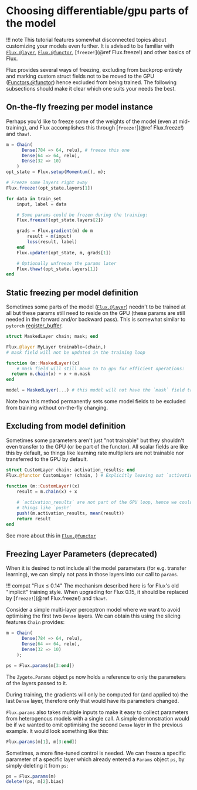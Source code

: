 # Choosing differentiable/gpu parts of the model
!!! note 
    This tutorial features somewhat disconnected topics about customizing your
    models even further. It is advised to be familiar with
    [`Flux.@layer`](@ref), [`Flux.@functor`](@ref), [`freeze!`](@ref
    Flux.freeze!) and other basics of Flux.

Flux provides several ways of freezing, excluding from backprop entirely and
marking custom struct fields not to be moved to the GPU
([Functors.@functor](@ref)) hence excluded from being trained. The following
subsections should make it clear which one suits your needs the best.

## On-the-fly freezing per model instance
Perhaps you'd like to freeze some of the weights of the model (even at
mid-training), and Flux accomplishes this through [`freeze!`](@ref Flux.freeze!)
and `thaw!`.

```julia
m = Chain(
      Dense(784 => 64, relu), # freeze this one
      Dense(64 => 64, relu),
      Dense(32 => 10)
    )
opt_state = Flux.setup(Momentum(), m);

# Freeze some layers right away
Flux.freeze!(opt_state.layers[1])

for data in train_set
    input, label = data

    # Some params could be frozen during the training:
    Flux.freeze!(opt_state.layers[2])

    grads = Flux.gradient(m) do m
        result = m(input)
        loss(result, label)
    end
    Flux.update!(opt_state, m, grads[1])

    # Optionally unfreeze the params later
    Flux.thaw!(opt_state.layers[1])
end
```

## Static freezing per model definition
Sometimes some parts of the model ([`Flux.@layer`](@ref)) needn't to be trained at all but these params
still need to reside on the GPU (these params are still needed in the forward
and/or backward pass). This is somewhat similar to `pytorch` [register_buffer](https://pytorch.org/docs/stable/generated/torch.nn.Module.html#torch.nn.Module.register_buffer).



```julia
struct MaskedLayer chain; mask; end

Flux.@layer MyLayer trainable=(chain,)
# mask field will not be updated in the training loop

function (m::MaskedLayer)(x)
    # mask field will still move to to gpu for efficient operations:
  return m.chain(x) + x + m.mask
end

model = MaskedLayer(...) # this model will not have the `mask` field trained
```
Note how this method permanently sets some model fields to be excluded from
training without on-the-fly changing.

## Excluding from model definition
Sometimes some parameters aren't just "not trainable" but they shouldn't even
transfer to the GPU (or be part of the functor). All scalar fields are like this
by default, so things like learning rate multipliers are not trainable nor
transferred to the GPU by default.
```julia
struct CustomLayer chain; activation_results; end
Flux.@functor CustomLayer (chain, ) # Explicitly leaving out `activation_results`

function (m::CustomLayer)(x)
    result = m.chain(x) + x
    
    # `activation_results` are not part of the GPU loop, hence we could do
    # things like `push!`
    push!(m.activation_results, mean(result))
    return result
end
```
See more about this in [`Flux.@functor`](@ref)


## Freezing Layer Parameters (deprecated)
When it is desired to not include all the model parameters (for e.g. transfer
learning), we can simply not pass in those layers into our call to `params`.

!!! compat "Flux ≤ 0.14" The mechanism described here is for Flux's old
    "implicit" training style.  When upgrading for Flux 0.15, it should be
    replaced by [`freeze!`](@ref Flux.freeze!) and `thaw!`.

Consider a simple multi-layer perceptron model where we want to avoid optimising
the first two `Dense` layers. We can obtain this using the slicing features
`Chain` provides:

```julia
m = Chain(
      Dense(784 => 64, relu),
      Dense(64 => 64, relu),
      Dense(32 => 10)
    );

ps = Flux.params(m[3:end])
```

The `Zygote.Params` object `ps` now holds a reference to only the parameters of
the layers passed to it.

During training, the gradients will only be computed for (and applied to) the
last `Dense` layer, therefore only that would have its parameters changed.

`Flux.params` also takes multiple inputs to make it easy to collect parameters
from heterogenous models with a single call. A simple demonstration would be if
we wanted to omit optimising the second `Dense` layer in the previous example.
It would look something like this:

```julia
Flux.params(m[1], m[3:end])
```

Sometimes, a more fine-tuned control is needed.  We can freeze a specific
parameter of a specific layer which already entered a `Params` object `ps`, by
simply deleting it from `ps`:

```julia
ps = Flux.params(m)
delete!(ps, m[2].bias) 
```


